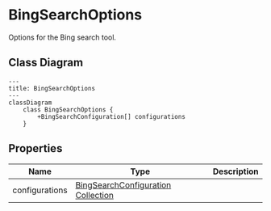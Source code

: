 # BingSearchOptions

Options for the Bing search tool.

## Class Diagram

```mermaid
---
title: BingSearchOptions
---
classDiagram
    class BingSearchOptions {
        +BingSearchConfiguration[] configurations
    }
```





## Properties

| Name | Type | Description |
| ---- | ---- | ----------- |
| configurations | [BingSearchConfiguration Collection](BingSearchConfiguration.md) |   |



